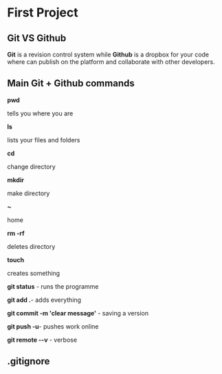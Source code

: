 # First Project

## Git VS Github

<p><b>Git</b> is a revision control system while <b>Github</b> is a dropbox for your code where can publish on the platform and collaborate with other developers.</p>

## Main Git + Github commands

<p><b>pwd</b></p> tells you where you are
<p><b>ls</b></p> lists your files and folders
<p><b>cd</b></p> change directory
<p><b>mkdir</b></p> make directory
<p><b>~</b></p> home
<p><b>rm -rf</b></p> deletes directory
<p><b>touch</b></p> creates something

<p>

<p><b>git status</b> - runs the programme </p>
<p><b>git add .</b>- adds everything </p>
<p><b>git commit -m 'clear message'</b> - saving a version </p>
<p><b>git push -u</b>- pushes work online </p>
<p><b>git remote --v</b> - verbose </p>

</p>

## .gitignore
